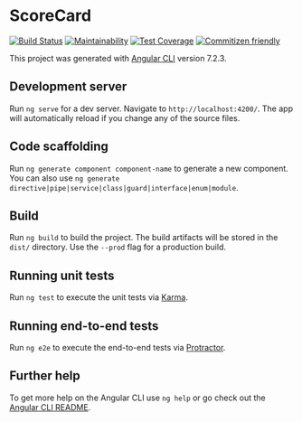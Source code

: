 # ScoreCard

[![Build Status](https://travis-ci.org/hisptz/scorecard-app.svg?branch=develop)](https://travis-ci.org/hisptz/scorecard-app)
[![Maintainability](https://api.codeclimate.com/v1/badges/a88fd4b6e49e763c2c6b/maintainability)](https://codeclimate.com/github/hisptz/scorecard-app/maintainability)
[![Test Coverage](https://api.codeclimate.com/v1/badges/a88fd4b6e49e763c2c6b/test_coverage)](https://codeclimate.com/github/hisptz/scorecard-app/test_coverage)
[![Commitizen friendly](https://img.shields.io/badge/commitizen-friendly-brightgreen.svg)](http://commitizen.github.io/cz-cli/)

This project was generated with [Angular CLI](https://github.com/angular/angular-cli) version 7.2.3.

## Development server

Run `ng serve` for a dev server. Navigate to `http://localhost:4200/`. The app will automatically reload if you change any of the source files.

## Code scaffolding

Run `ng generate component component-name` to generate a new component. You can also use `ng generate directive|pipe|service|class|guard|interface|enum|module`.

## Build

Run `ng build` to build the project. The build artifacts will be stored in the `dist/` directory. Use the `--prod` flag for a production build.

## Running unit tests

Run `ng test` to execute the unit tests via [Karma](https://karma-runner.github.io).

## Running end-to-end tests

Run `ng e2e` to execute the end-to-end tests via [Protractor](http://www.protractortest.org/).

## Further help

To get more help on the Angular CLI use `ng help` or go check out the [Angular CLI README](https://github.com/angular/angular-cli/blob/master/README.md).
